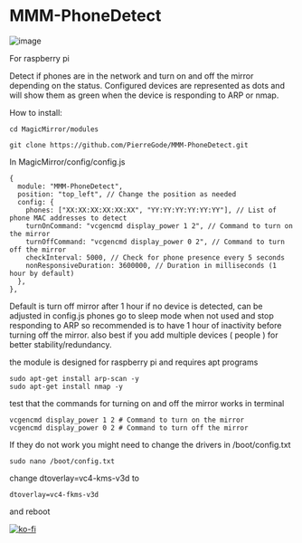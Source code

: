 # MMM-PhoneDetect
![image](https://github.com/PierreGode/MMM-PhoneDetect/assets/8579922/b68340ae-3dad-49ec-abe0-71635c4c403c)
<p>
For raspberry pi <p>
Detect if phones are in the network and turn on and off the mirror depending on the status.
Configured devices are represented as dots and will show them as green when the device is responding to ARP or nmap.

How to install:
```
cd MagicMirror/modules
```
```
git clone https://github.com/PierreGode/MMM-PhoneDetect.git
```
In MagicMirror/config/config.js
```
{
  module: "MMM-PhoneDetect",
  position: "top_left", // Change the position as needed
  config: {
    phones: ["XX:XX:XX:XX:XX:XX", "YY:YY:YY:YY:YY:YY"], // List of phone MAC addresses to detect
    turnOnCommand: "vcgencmd display_power 1 2", // Command to turn on the mirror
    turnOffCommand: "vcgencmd display_power 0 2", // Command to turn off the mirror
    checkInterval: 5000, // Check for phone presence every 5 seconds
    nonResponsiveDuration: 3600000, // Duration in milliseconds (1 hour by default)
  },
},
```

Default is turn off mirror after 1 hour if no device is detected, can be adjusted in config.js
phones go to sleep mode when not used and stop responding to ARP so recommended is to have 1 hour of inactivity before turning off the mirror.
also best if you add multiple devices ( people ) for better stability/redundancy.

the module is designed for raspberry pi and requires apt programs

```
sudo apt-get install arp-scan -y
sudo apt-get install nmap -y
```
test that the commands for turning on and off the mirror works in terminal

```
vcgencmd display_power 1 2 # Command to turn on the mirror
vcgencmd display_power 0 2 # Command to turn off the mirror
```

If they do not work you might need to change the drivers in /boot/config.txt
```
sudo nano /boot/config.txt
```
change dtoverlay=vc4-kms-v3d to

```
dtoverlay=vc4-fkms-v3d
```
 and reboot


[![ko-fi](https://ko-fi.com/img/githubbutton_sm.svg)](https://ko-fi.com/J3J2EARPK)
